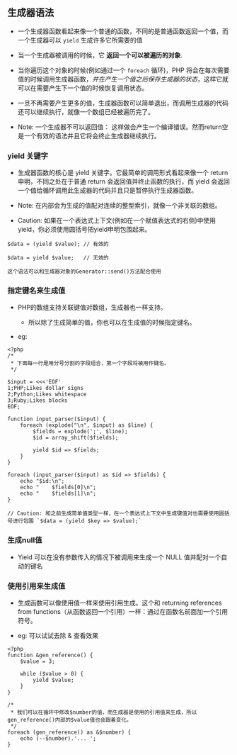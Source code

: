## 生成器语法
* 一个生成器函数看起来像一个普通的函数，不同的是普通函数返回一个值，而一个生成器可以 `yield` 生成许多它所需要的值

* 当一个生成器被调用的时候，它 **返回一个可以被遍历的对象**.
* 当你遍历这个对象的时候(例如通过一个 `foreach` 循环)，PHP 将会在每次需要值的时候调用生成器函数，*并在产生一个值之后保存生成器的状态*，这样它就可以在需要产生下一个值的时候恢复调用状态。

* 一旦不再需要产生更多的值，生成器函数可以简单退出，而调用生成器的代码还可以继续执行，就像一个数组已经被遍历完了。

* Note: 一个生成器不可以返回值： 这样做会产生一个编译错误。然而return空是一个有效的语法并且它将会终止生成器继续执行。


### yield 关键字
* 生成器函数的核心是 yield 关键字。它最简单的调用形式看起来像一个 return 申明，不同之处在于普通 return 会返回值并终止函数的执行，而 yield 会返回一个值给循环调用此生成器的代码并且只是暂停执行生成器函数。

* Note: 在内部会为生成的值配对连续的整型索引，就像一个非关联的数组。

* Caution: 如果在一个表达式上下文(例如在一个赋值表达式的右侧)中使用yield，你必须使用圆括号把yield申明包围起来。
```
$data = (yield $value); // 有效的

$data = yield $value;   // 无效的

这个语法可以和生成器对象的Generator::send()方法配合使用
```


### 指定键名来生成值
* PHP的数组支持关联键值对数组，生成器也一样支持。
    * 所以除了生成简单的值，你也可以在生成值的时候指定键名。

* eg:
```
<?php
/*
 * 下面每一行是用分号分割的字段组合，第一个字段将被用作键名。
 */

$input = <<<'EOF'
1;PHP;Likes dollar signs
2;Python;Likes whitespace
3;Ruby;Likes blocks
EOF;

function input_parser($input) {
    foreach (explode("\n", $input) as $line) {
        $fields = explode(';', $line);
        $id = array_shift($fields);

        yield $id => $fields;
    }
}

foreach (input_parser($input) as $id => $fields) {
    echo "$id:\n";
    echo "    $fields[0]\n";
    echo "    $fields[1]\n";
}

// Caution: 和之前生成简单值类型一样，在一个表达式上下文中生成键值对也需要使用圆括号进行包围 `$data = (yield $key => $value);`
```


### 生成null值
* Yield 可以在没有参数传入的情况下被调用来生成一个 NULL 值并配对一个自动的键名


### 使用引用来生成值
* 生成函数可以像使用值一样来使用引用生成。这个和 returning references from functions（从函数返回一个引用）一样：通过在函数名前面加一个引用符号。

* eg: 可以试试去除 & 查看效果
```
<?php
function &gen_reference() {
    $value = 3;

    while ($value > 0) {
        yield $value;
    }
}

/*
 * 我们可以在循环中修改$number的值，而生成器是使用的引用值来生成，所以gen_reference()内部的$value值也会跟着变化。
 */
foreach (gen_reference() as &$number) {
    echo (--$number).'... ';
}
```
